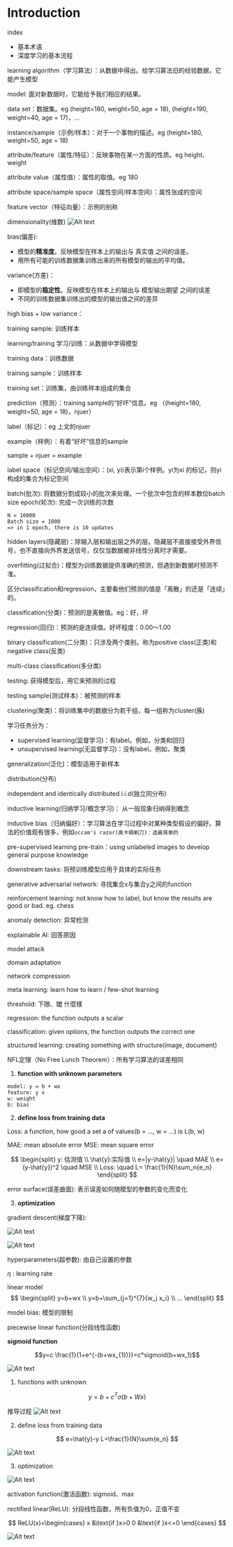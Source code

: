 # Introduction

index
- 基本术语
- 深度学习的基本流程

learning algorithm（学习算法）：从数据中得出。给学习算法旧的经验数据，它能产生模型

model: 面对新数据时，它能给予我们相应的结果。

data set：数据集。eg (height=180, weight=50, age = 18),
(height=190, weight=40, age = 17)，...

instance/sample（示例/样本）：对于一个事物的描述。eg (height=180, weight=50, age = 18)

attribute/feature（属性/特征）：反映事物在某一方面的性质。eg height、weight

attribute value（属性值）：属性的取值。eg 180

attribute space/sample space（属性空间/样本空间）：属性张成的空间

feature vector（特征向量）：示例的别称

dimensionality(维数)
![Alt text](images/image-1.png)

bias(偏差): 
- 模型的**精准度**。反映模型在样本上的输出与 真实值 之间的误差。
- 用所有可能的训练数据集训练出来的所有模型的输出的平均值。

variance(方差)：
- 即模型的**稳定性**。反映模型在样本上的输出与 模型输出期望 之间的误差
- 不同的训练数据集训练出的模型的输出值之间的差异



high bias + low variance：

training sample: 训练样本

learning/training 学习/训练：从数据中学得模型

training data：训练数据

training sample：训练样本

training set：训练集，由训练样本组成的集合

prediction（预测）：training sample的“好坏”信息。eg （(height=180, weight=50, age = 18)，njuer）

label（标记）：eg 上文的njuer

example（样例）：有着“好坏”信息的sample

sample + njuer = example

label space（标记空间/输出空间）：(xi, yi)表示第i个样例。yi为xi 的标记，则yi构成的集合为标记空间

batch(批次): 将数据分割成较小的批次来处理。一个批次中包含的样本数位batch size
epoch(轮次): 完成一次训练的次数

```
N = 10000
Batch size = 1000
=> in 1 epoch, there is 10 updates 
```

hidden layers(隐藏层)：除输入层和输出层之外的层。隐藏层不直接接受外界信号，也不直接向外界发送信号，仅仅当数据被非线性分离时才需要。

overfitting(过拟合)：模型为训练数据提供准确的预测，但遇到新数据时预测不准。

区分classification和regression，主要看他们预测的值是「离散」的还是「连续」的。

classification(分类)：预测的是离散值。eg：好，坏

regression(回归)：预测的是连续值。好坏程度：0.00～1.00

binary classification(二分类)：只涉及两个类别。称为positive class(正类)和negative class(反类)

multi-class classification(多分类)

testing: 获得模型后，用它来预测的过程

testing sample(测试样本)：被预测的样本

clustering(聚类)：将训练集中的数据分为若干组，每一组称为cluster(蔟)

学习任务分为：
- supervised learning(监督学习)：有label。例如，分类和回归
- unsupervised learning(无监督学习)：没有label。例如，聚类

generalization(泛化)：模型适用于新样本

distribution(分布)

independent and identically distributed i.i.d(独立同分布)

inductive learning(归纳学习/概念学习)： 从一般现象归纳得到概念

inductive bias（归纳偏好）：学习算法在学习过程中对某种类型假设的偏好。算法的价值观有很多，例如`occam's razor(奥卡姆剃刀)：选最简单的`

pre-supervised learning
	pre-train：using unlabeled images to develop general purpose knowledge

downstream tasks: 将预训练模型应用于具体的实际任务

generative adversarial network: 寻找集合x与集合y之间的function

reinforcement learning: not know how to label, but know the results are good or bad. eg. chess

anomaly detection: 异常检测

explainable AI: 回答原因
  
model attack

domain adaptation

network compression

meta learning: learn how to learn
/ few-shot learning

threshold: 下限、閾
什麼樣

regression: the function outputs a scalar

classification: given options, the function outputs the correct one

structured learning: creating something with structure(image, document)

NFL定理（No Free Lunch Theorem）：所有学习算法的误差相同


1. **function with unknown parameters**

```
model: y = b + wx
feature: y x
w: weight
b: bias
```

2. **define loss from training data**

Loss: a function, how good a set a of values(b = ..., w = ...) is
L(b, w)

MAE: mean absolute error
MSE: mean square error

$$
\begin{split}
y: 估测值 \\ \hat{y}:实际值 \\
e=|y-\hat{y}| \quad MAE \\
e=(y-\hat{y})^2 \quad MSE \\
Loss: \quad L= \frac{1}{N}\sum_n{e_n}
\end{split} 
$$

error surface(误差曲面): 表示误差如何随模型的参数的变化而变化


3. **optimization**

gradient descent(梯度下降): 

![Alt text](images/image-1.png)

![Alt text](images/image-2.png)

hyperparameters(超参数): 由自己设置的参数

$\eta$ : learning rate

linear model
$$
\begin{split}
    y=b+wx \\
    y=b+\sum_{j=1}^{7}{w_j x_i}    \\
    ...
\end{split}
$$


model bias: 模型的限制

piecewise linear function(分段线性函数)


**sigmoid function**

$$y=c \frac{1}{1+e^{-(b+wx_{1})}}=c*sigmoid(b+wx_1)$$

![Alt text](images/image-3.png)

1. functions with unknown

$$
y=b+c^T\sigma(b+Wx)
$$

推导过程
![Alt text](images/image-4.png)

2. define loss from training data

$$
e=\hat{y}-y
L=\frac{1}{N}\sum{e_n}
$$

![Alt text](images/image-5.png)


3. optimization

![Alt text](images/image-6.png)


activation function(激活函数): sigmoid、max

rectified linear(ReLU): 分段线性函数，所有负值为0，正值不变

$$
ReLU(x)=\begin{cases}
    x &\text{if }x>0
    0 &\text{if }x<=0
\end{cases}
$$

![Alt text](images/image-7.png)




